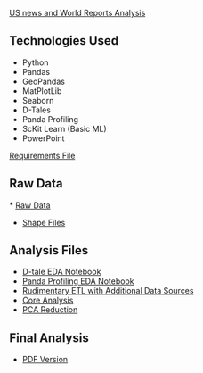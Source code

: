 [US news and World Reports Analysis](./images/number_of_colleges_by_state.png)

## Technologies Used
* Python
* Pandas
* GeoPandas
* MatPlotLib
* Seaborn
* D-Tales
* Panda Profiling
* ScKit Learn (Basic ML)
* PowerPoint

[Requirements File](./requirements.txt)

## Raw Data

​* [Raw Data](./data/original_data/Universities.xlsx)
* [Shape Files](./data/original_data/)

## Analysis Files
* [D-tale EDA Notebook](./notebooks/D-Tale-self-service.ipynb)
* [Panda Profiling EDA Notebook](./notebooks/Panda_profiling.ipynb)
* [Rudimentary ETL with Additional Data Sources](./Additional_data_Gathering.ipynb)
* [Core Analysis](./analysis.ipynb)
* [PCA Reduction](./pca_reduction.ipynb)

## Final Analysis
* [PDF Version](./presentation/US_News_and_reports_2016_colleges.pdf)
